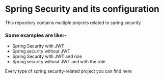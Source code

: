 # Spring Security and its configuration

This repository contains multiple projects related to spring security 

  ### Some examples are like:- 
- Spring Security with JWT
- Spring security without JWT
- Spring Security with JWT and role
- Spring security without JWT and with the role


Every type of spring security-related project you can find here

